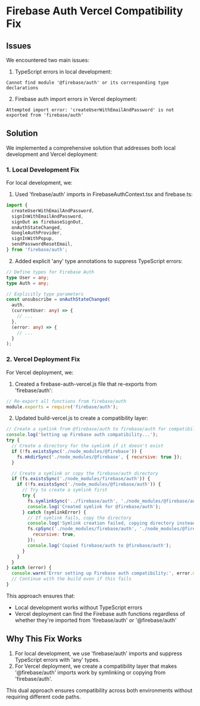 # Firebase Auth Vercel Compatibility Fix

## Issues

We encountered two main issues:

1. TypeScript errors in local development:

```
Cannot find module '@firebase/auth' or its corresponding type declarations
```

2. Firebase auth import errors in Vercel deployment:

```
Attempted import error: 'createUserWithEmailAndPassword' is not exported from 'firebase/auth'
```

## Solution

We implemented a comprehensive solution that addresses both local development and Vercel deployment:

### 1. Local Development Fix

For local development, we:

1. Used 'firebase/auth' imports in FirebaseAuthContext.tsx and firebase.ts:

```typescript
import {
  createUserWithEmailAndPassword,
  signInWithEmailAndPassword,
  signOut as firebaseSignOut,
  onAuthStateChanged,
  GoogleAuthProvider,
  signInWithPopup,
  sendPasswordResetEmail,
} from 'firebase/auth';
```

2. Added explicit 'any' type annotations to suppress TypeScript errors:

```typescript
// Define types for Firebase Auth
type User = any;
type Auth = any;

// Explicitly type parameters
const unsubscribe = onAuthStateChanged(
  auth,
  (currentUser: any) => {
    // ...
  },
  (error: any) => {
    // ...
  }
);
```

### 2. Vercel Deployment Fix

For Vercel deployment, we:

1. Created a firebase-auth-vercel.js file that re-exports from 'firebase/auth':

```javascript
// Re-export all functions from firebase/auth
module.exports = require('firebase/auth');
```

2. Updated build-vercel.js to create a compatibility layer:

```javascript
// Create a symlink from @firebase/auth to firebase/auth for compatibility
console.log('Setting up Firebase auth compatibility...');
try {
  // Create a directory for the symlink if it doesn't exist
  if (!fs.existsSync('./node_modules/@firebase')) {
    fs.mkdirSync('./node_modules/@firebase', { recursive: true });
  }

  // Create a symlink or copy the firebase/auth directory
  if (fs.existsSync('./node_modules/firebase/auth')) {
    if (!fs.existsSync('./node_modules/@firebase/auth')) {
      // Try to create a symlink first
      try {
        fs.symlinkSync('../firebase/auth', './node_modules/@firebase/auth', 'dir');
        console.log('Created symlink for @firebase/auth');
      } catch (symlinkError) {
        // If symlink fails, copy the directory
        console.log('Symlink creation failed, copying directory instead');
        fs.cpSync('./node_modules/firebase/auth', './node_modules/@firebase/auth', {
          recursive: true,
        });
        console.log('Copied firebase/auth to @firebase/auth');
      }
    }
  }
} catch (error) {
  console.warn('Error setting up Firebase auth compatibility:', error.message);
  // Continue with the build even if this fails
}
```

This approach ensures that:

- Local development works without TypeScript errors
- Vercel deployment can find the Firebase auth functions regardless of whether they're imported from 'firebase/auth' or '@firebase/auth'

## Why This Fix Works

1. For local development, we use 'firebase/auth' imports and suppress TypeScript errors with 'any' types.
2. For Vercel deployment, we create a compatibility layer that makes '@firebase/auth' imports work by symlinking or copying from 'firebase/auth'.

This dual approach ensures compatibility across both environments without requiring different code paths.
